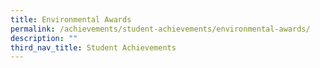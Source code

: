 ```yaml
---
title: Environmental Awards
permalink: /achievements/student-achievements/environmental-awards/
description: ""
third_nav_title: Student Achievements
---
```

